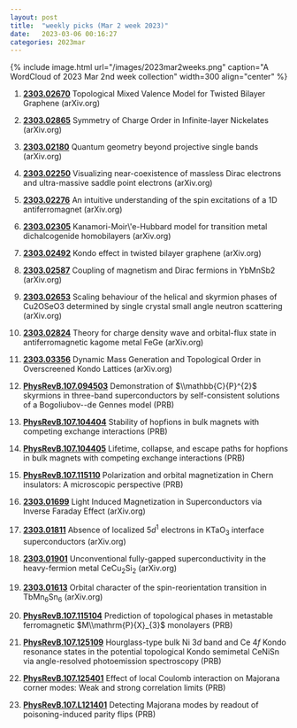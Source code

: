 ```yaml
---
layout: post
title:  "weekly picks (Mar 2 week 2023)"
date:   2023-03-06 00:16:27
categories: 2023mar
---
```



{% include image.html url="/images/2023mar2weeks.png" caption="A WordCloud of 2023 Mar 2nd week collection" width=300 align="center" %}


1. **[2303.02670](http://arxiv.org/abs/2303.02670)** Topological Mixed Valence Model for Twisted Bilayer Graphene (arXiv.org)

1. **[2303.02865](http://arxiv.org/abs/2303.02865)** Symmetry of Charge Order in Infinite-layer Nickelates (arXiv.org)

1. **[2303.02180](http://arxiv.org/abs/2303.02180)** Quantum geometry beyond projective single bands (arXiv.org)

1. **[2303.02250](http://arxiv.org/abs/2303.02250)** Visualizing near-coexistence of massless Dirac electrons and ultra-massive saddle point electrons (arXiv.org)

1. **[2303.02276](http://arxiv.org/abs/2303.02276)** An intuitive understanding of the spin excitations of a 1D antiferromagnet (arXiv.org)

1. **[2303.02305](http://arxiv.org/abs/2303.02305)** Kanamori-Moir\\'e-Hubbard model for transition metal dichalcogenide homobilayers (arXiv.org)

1. **[2303.02492](http://arxiv.org/abs/2303.02492)** Kondo effect in twisted bilayer graphene (arXiv.org)

1. **[2303.02587](http://arxiv.org/abs/2303.02587)** Coupling of magnetism and Dirac fermions in YbMnSb2 (arXiv.org)

1. **[2303.02653](http://arxiv.org/abs/2303.02653)** Scaling behaviour of the helical and skyrmion phases of Cu2OSeO3 determined by single crystal small angle neutron scattering (arXiv.org)

1. **[2303.02824](http://arxiv.org/abs/2303.02824)** Theory for charge density wave and orbital-flux state in antiferromagnetic kagome metal FeGe (arXiv.org)

1. **[2303.03356](http://arxiv.org/abs/2303.03356)** Dynamic Mass Generation and Topological Order in Overscreened Kondo Lattices (arXiv.org)

1. **[PhysRevB.107.094503](https://link.aps.org/doi/10.1103/PhysRevB.107.094503)** Demonstration of $\\mathbb{C}{P}^{2}$ skyrmions in three-band superconductors by self-consistent solutions of a Bogoliubov--de Gennes model (PRB)

1. **[PhysRevB.107.104404](https://link.aps.org/doi/10.1103/PhysRevB.107.104404)** Stability of hopfions in bulk magnets with competing exchange interactions (PRB)

1. **[PhysRevB.107.104405](https://link.aps.org/doi/10.1103/PhysRevB.107.104405)** Lifetime, collapse, and escape paths for hopfions in bulk magnets with competing exchange interactions (PRB)

1. **[PhysRevB.107.115110](https://link.aps.org/doi/10.1103/PhysRevB.107.115110)** Polarization and orbital magnetization in Chern insulators: A microscopic perspective (PRB)






1. **[2303.01699](http://arxiv.org/abs/2303.01699)** Light Induced Magnetization in Superconductors via Inverse Faraday Effect (arXiv.org)

1. **[2303.01811](http://arxiv.org/abs/2303.01811)** Absence of localized $5d^1$ electrons in KTaO$_3$ interface superconductors (arXiv.org)

1. **[2303.01901](http://arxiv.org/abs/2303.01901)** Unconventional fully-gapped superconductivity in the heavy-fermion metal CeCu$_2$Si$_2$ (arXiv.org)

1. **[2303.01613](http://arxiv.org/abs/2303.01613)** Orbital character of the spin-reorientation transition in TbMn$_6$Sn$_6$ (arXiv.org)

1. **[PhysRevB.107.115104](https://link.aps.org/doi/10.1103/PhysRevB.107.115104)** Prediction of topological phases in metastable ferromagnetic $M\\mathrm{P}{X}_{3}$ monolayers (PRB)

1. **[PhysRevB.107.125109](https://link.aps.org/doi/10.1103/PhysRevB.107.125109)** Hourglass-type bulk Ni $3d$ band and Ce $4f$ Kondo resonance states in the potential topological Kondo semimetal CeNiSn via angle-resolved photoemission spectroscopy (PRB)

1. **[PhysRevB.107.125401](https://link.aps.org/doi/10.1103/PhysRevB.107.125401)** Effect of local Coulomb interaction on Majorana corner modes: Weak and strong correlation limits (PRB)

1. **[PhysRevB.107.L121401](https://link.aps.org/doi/10.1103/PhysRevB.107.L121401)** Detecting Majorana modes by readout of poisoning-induced parity flips (PRB)





